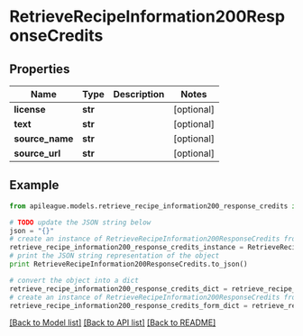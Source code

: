 # RetrieveRecipeInformation200ResponseCredits


## Properties

Name | Type | Description | Notes
------------ | ------------- | ------------- | -------------
**license** | **str** |  | [optional] 
**text** | **str** |  | [optional] 
**source_name** | **str** |  | [optional] 
**source_url** | **str** |  | [optional] 

## Example

```python
from apileague.models.retrieve_recipe_information200_response_credits import RetrieveRecipeInformation200ResponseCredits

# TODO update the JSON string below
json = "{}"
# create an instance of RetrieveRecipeInformation200ResponseCredits from a JSON string
retrieve_recipe_information200_response_credits_instance = RetrieveRecipeInformation200ResponseCredits.from_json(json)
# print the JSON string representation of the object
print RetrieveRecipeInformation200ResponseCredits.to_json()

# convert the object into a dict
retrieve_recipe_information200_response_credits_dict = retrieve_recipe_information200_response_credits_instance.to_dict()
# create an instance of RetrieveRecipeInformation200ResponseCredits from a dict
retrieve_recipe_information200_response_credits_form_dict = retrieve_recipe_information200_response_credits.from_dict(retrieve_recipe_information200_response_credits_dict)
```
[[Back to Model list]](../README.md#documentation-for-models) [[Back to API list]](../README.md#documentation-for-api-endpoints) [[Back to README]](../README.md)


